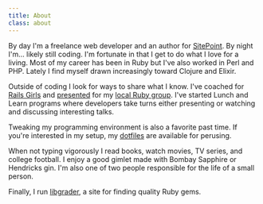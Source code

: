 ```yaml
---
title: About
class: about
---
```


<p style="margin-top:0.9375em"></p>

By day I'm a freelance web developer and an author for [SitePoint][].
By night I'm... likely still coding.
I'm fortunate in that I get to do what I love for a living.
Most of my career has been in Ruby but I've also worked in Perl and PHP.
Lately I find myself drawn increasingly toward Clojure and Elixir.

Outside of coding I look for ways to share what I know.
I've coached for [Rails Girls][] and [presented][] for my [local Ruby group][].
I've started Lunch and Learn programs where developers take turns either presenting or watching and discussing interesting talks.

Tweaking my programming environment is also a favorite past time.
If you're interested in my setup, my [dotfiles][] are available for perusing.

When not typing vigorously I read books, watch movies, TV series, and college football.
I enjoy a good gimlet made with Bombay Sapphire or Hendricks gin.
I'm also one of two people responsible for the life of a small person.

Finally, I run [libgrader][], a site for finding quality Ruby gems.

[Rails Girls]: http://railsgirls.com/
[presented]: /talks/
[local Ruby group]: http://www.dallasrb.org/
[dotfiles]: https://github.com/AaronLasseigne/dotfiles
[SitePoint]: http://www.sitepoint.com/author/alasseigne/
[libgrader]: http://www.libgrader.com
